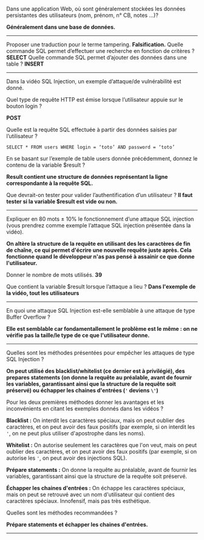 Dans une application Web, où sont généralement stockées les données persistantes des utilisateurs (nom, prénom, n° CB, notes …)?

**Généralement dans une base de données.**

---

Proposer une traduction pour le terme tampering.  **Falsification.**
Quelle commande SQL permet d’effectuer une recherche en fonction de critères ? **SELECT**
Quelle commande SQL permet d’ajouter des données dans une table ? **INSERT**

---

Dans la vidéo SQL Injection, un exemple d’attaque/de vulnérabilité est donné. 

Quel type de requête HTTP est émise lorsque l’utilisateur appuie sur le bouton login ? 

**POST**

Quelle est la requête SQL effectuée à partir des données saisies par l’utilisateur ? 

`SELECT * FROM users WHERE login = ‘toto’ AND password = ‘toto’`

En se basant sur l’exemple de table users donnée précédemment, donnez le contenu de la variable $result ?

**Result contient une structure de données représentant la ligne correspondante à la requête SQL.**

Que devrait-on tester pour valider l’authentification d’un utilisateur ? **Il faut tester si la variable $result est vide ou non.**

---

Expliquer en 80 mots ± 10% le fonctionnement d’une attaque SQL injection (vous prendrez comme exemple l’attaque SQL injection présentée dans la vidéo).

**On altère la structure de la requête en utilisant des les caractères de fin de chaîne, ce qui permet d'écrire une nouvelle requête juste après. Cela fonctionne quand le développeur n'as pas pensé à assainir ce que donne l'utilisateur.**

Donner le nombre de mots utilisés. **39**

Que contient la variable $result lorsque l’attaque a lieu ? **Dans l'exemple de la vidéo, tout les utilisateurs**

---

En quoi une attaque SQL Injection est-elle semblable à une attaque de type Buffer Overflow ? 

**Elle est semblable car fondamentallement le problème est le même : on ne vérifie pas la taille/le type de ce que l'utilisateur donne.**

---

Quelles sont les méthodes présentées pour empêcher les attaques de type SQL Injection ?

**On peut utilisé des blacklist/whitelist (ce dernier est à privilégié), des prepares statements (on donne la requête au préalable, avant de fournir les variables, garantissant ainsi que la structure de la requête soit préservé) ou échapper les chaines d'entrées (`'` deviens `\'`)**

Pour les deux premières méthodes donner les avantages et les inconvénients en citant les exemples donnés dans les vidéos ? 

**Blacklist :** On interdit les caractères spéciaux, mais on peut oublier des caractères, et on peut avoir des faux positifs (par exemple, si on interdit les `'`, on ne peut plus utiliser d'apostrophe dans les noms).

**Whitelist :** On autorise seulement les caractères que l'on veut, mais on peut oublier des caractères, et on peut avoir des faux positifs (par exemple, si on autorise les `'`, on peut avoir des injections SQL).

**Prépare statements :** On donne la requête au préalable, avant de fournir les variables, garantissant ainsi que la structure de la requête soit préservé.

**Échapper les chaines d'entrées :** On échappe les caractères spéciaux, mais on peut se retrouvé avec un nom d'utilisateur qui contient des caractères spéciaux. Innofensif, mais pas très esthétique.

Quelles sont les méthodes recommandées ?

**Prépare statements et échapper les chaines d'entrées.**



---
